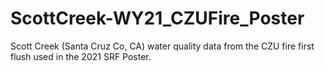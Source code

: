 # ScottCreek-WY21_CZUFire_Poster
Scott Creek (Santa Cruz Co, CA) water quality data from the CZU fire first flush used in the 2021 SRF Poster.

